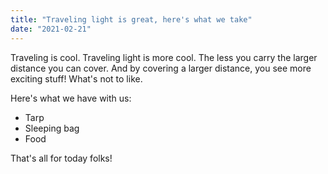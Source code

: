 ```yaml
---
title: "Traveling light is great, here's what we take"
date: "2021-02-21"
---
```


Traveling is cool.
Traveling light is more cool.
The less you carry the larger distance you can cover.
And by covering a larger distance, you see more exciting stuff!
What's not to like.

Here's what we have with us:

* Tarp
* Sleeping bag
* Food

That's all for today folks!
